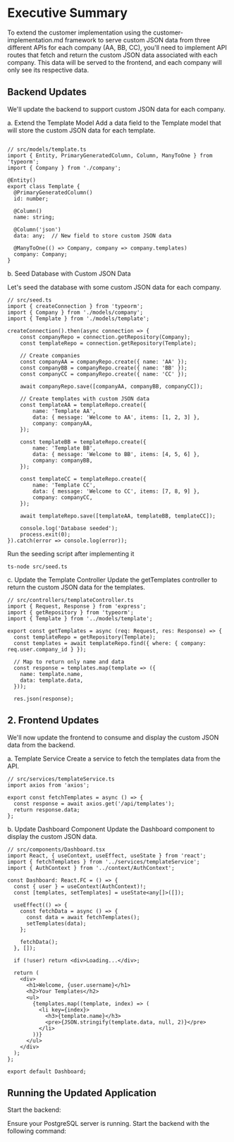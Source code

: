 # Executive Summary

To extend the customer implementation using the customer-implementation.md framework to serve custom JSON data from three different APIs for each company (AA, BB, CC), you'll need to implement API routes that fetch and return the custom JSON data associated with each company. This data will be served to the frontend, and each company will only see its respective data.

## Backend Updates

We'll update the backend to support custom JSON data for each company.

a. Extend the Template Model
Add a data field to the Template model that will store the custom JSON data for each template.

```

// src/models/template.ts
import { Entity, PrimaryGeneratedColumn, Column, ManyToOne } from 'typeorm';
import { Company } from './company';

@Entity()
export class Template {
  @PrimaryGeneratedColumn()
  id: number;

  @Column()
  name: string;

  @Column('json')
  data: any;  // New field to store custom JSON data

  @ManyToOne(() => Company, company => company.templates)
  company: Company;
}

```

b. Seed Database with Custom JSON Data

Let's seed the database with some custom JSON data for each company.

```
// src/seed.ts
import { createConnection } from 'typeorm';
import { Company } from './models/company';
import { Template } from './models/template';

createConnection().then(async connection => {
    const companyRepo = connection.getRepository(Company);
    const templateRepo = connection.getRepository(Template);

    // Create companies
    const companyAA = companyRepo.create({ name: 'AA' });
    const companyBB = companyRepo.create({ name: 'BB' });
    const companyCC = companyRepo.create({ name: 'CC' });

    await companyRepo.save([companyAA, companyBB, companyCC]);

    // Create templates with custom JSON data
    const templateAA = templateRepo.create({
        name: 'Template AA',
        data: { message: 'Welcome to AA', items: [1, 2, 3] },
        company: companyAA,
    });

    const templateBB = templateRepo.create({
        name: 'Template BB',
        data: { message: 'Welcome to BB', items: [4, 5, 6] },
        company: companyBB,
    });

    const templateCC = templateRepo.create({
        name: 'Template CC',
        data: { message: 'Welcome to CC', items: [7, 8, 9] },
        company: companyCC,
    });

    await templateRepo.save([templateAA, templateBB, templateCC]);

    console.log('Database seeded');
    process.exit(0);
}).catch(error => console.log(error));

```

Run the seeding script after implementing it

```
ts-node src/seed.ts

```

c. Update the Template Controller
Update the getTemplates controller to return the custom JSON data for the templates.

```
// src/controllers/templateController.ts
import { Request, Response } from 'express';
import { getRepository } from 'typeorm';
import { Template } from '../models/template';

export const getTemplates = async (req: Request, res: Response) => {
  const templateRepo = getRepository(Template);
  const templates = await templateRepo.find({ where: { company: req.user.company_id } });
  
  // Map to return only name and data
  const response = templates.map(template => ({
    name: template.name,
    data: template.data,
  }));

  res.json(response);

```

## 2. Frontend Updates
We'll now update the frontend to consume and display the custom JSON data from the backend.

a. Template Service
Create a service to fetch the templates data from the API.

```
// src/services/templateService.ts
import axios from 'axios';

export const fetchTemplates = async () => {
  const response = await axios.get('/api/templates');
  return response.data;
};

``` 
b. Update Dashboard Component
Update the Dashboard component to display the custom JSON data.

```
// src/components/Dashboard.tsx
import React, { useContext, useEffect, useState } from 'react';
import { fetchTemplates } from '../services/templateService';
import { AuthContext } from '../context/AuthContext';

const Dashboard: React.FC = () => {
  const { user } = useContext(AuthContext)!;
  const [templates, setTemplates] = useState<any[]>([]);

  useEffect(() => {
    const fetchData = async () => {
      const data = await fetchTemplates();
      setTemplates(data);
    };

    fetchData();
  }, []);

  if (!user) return <div>Loading...</div>;

  return (
    <div>
      <h1>Welcome, {user.username}</h1>
      <h2>Your Templates</h2>
      <ul>
        {templates.map((template, index) => (
          <li key={index}>
            <h3>{template.name}</h3>
            <pre>{JSON.stringify(template.data, null, 2)}</pre>
          </li>
        ))}
      </ul>
    </div>
  );
};

export default Dashboard;

```

## Running the Updated Application
Start the backend:

Ensure your PostgreSQL server is running.
Start the backend with the following command:
